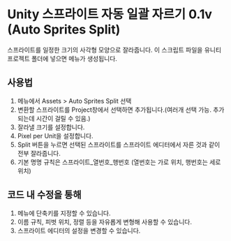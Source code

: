 # Unity 스프라이트 자동 일괄 자르기 0.1v (Auto Sprites Split)

스프라이트를 일정한 크기의 사각형 모양으로 잘라줍니다.
이 스크립트 파일을 유니티 프로젝트 폴더에 넣으면 메뉴가 생성됩니다.

## 사용법

1. 메뉴에서 Assets > Auto Sprites Split 선택
2. 변환할 스프라이트를 Project창에서 선택하면 추가됩니다.(여러개 선택 가능. 추가되는데 시간이 걸릴 수 있음.)
3. 잘라낼 크기를 설정합니다.
4. Pixel per Unit을 설정합니다.
5. Split 버튼을 누르면 선택된 스프라이트를 스프라이트 에디터에서 자른 것과 같이 전부 잘라줍니다.
6. 기본 명명 규칙은 스프라이트_열번호_행번호 (열번호는 가로 위치, 행번호는 세로 위치)

## 코드 내 수정을 통해

1. 메뉴에 단축키를 지정할 수 있습니다.
2. 이름 규칙, 피벗 위치, 정렬 등을 자유롭게 변형해 사용할 수 있습니다.
3. 스프라이트 에디터의 설정을 변경할 수 있습니다.
